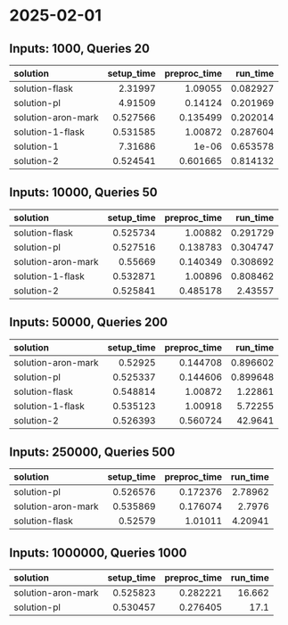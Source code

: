 # 2025-02-01

## Inputs: 1000, Queries 20

| solution           |   setup_time |   preproc_time |   run_time |
|:-------------------|-------------:|---------------:|-----------:|
| solution-flask     |     2.31997  |       1.09055  |   0.082927 |
| solution-pl        |     4.91509  |       0.14124  |   0.201969 |
| solution-aron-mark |     0.527566 |       0.135499 |   0.202014 |
| solution-1-flask   |     0.531585 |       1.00872  |   0.287604 |
| solution-1         |     7.31686  |       1e-06    |   0.653578 |
| solution-2         |     0.524541 |       0.601665 |   0.814132 |

## Inputs: 10000, Queries 50

| solution           |   setup_time |   preproc_time |   run_time |
|:-------------------|-------------:|---------------:|-----------:|
| solution-flask     |     0.525734 |       1.00882  |   0.291729 |
| solution-pl        |     0.527516 |       0.138783 |   0.304747 |
| solution-aron-mark |     0.55669  |       0.140349 |   0.308692 |
| solution-1-flask   |     0.532871 |       1.00896  |   0.808462 |
| solution-2         |     0.525841 |       0.485178 |   2.43557  |

## Inputs: 50000, Queries 200

| solution           |   setup_time |   preproc_time |   run_time |
|:-------------------|-------------:|---------------:|-----------:|
| solution-aron-mark |     0.52925  |       0.144708 |   0.896602 |
| solution-pl        |     0.525337 |       0.144606 |   0.899648 |
| solution-flask     |     0.548814 |       1.00872  |   1.22861  |
| solution-1-flask   |     0.535123 |       1.00918  |   5.72255  |
| solution-2         |     0.526393 |       0.560724 |  42.9641   |

## Inputs: 250000, Queries 500

| solution           |   setup_time |   preproc_time |   run_time |
|:-------------------|-------------:|---------------:|-----------:|
| solution-pl        |     0.526576 |       0.172376 |    2.78962 |
| solution-aron-mark |     0.535869 |       0.176074 |    2.7976  |
| solution-flask     |     0.52579  |       1.01011  |    4.20941 |

## Inputs: 1000000, Queries 1000

| solution           |   setup_time |   preproc_time |   run_time |
|:-------------------|-------------:|---------------:|-----------:|
| solution-aron-mark |     0.525823 |       0.282221 |     16.662 |
| solution-pl        |     0.530457 |       0.276405 |     17.1   |
